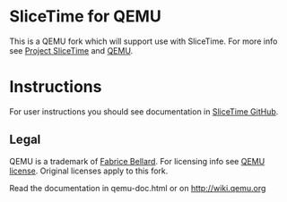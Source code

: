 # SliceTime for QEMU #

This is a QEMU fork which will support use with SliceTime. For more info see [Project SliceTime](http://www.comsys.rwth-aachen.de/research/projects/slicetime/) and [QEMU](http://www.qemu.org).

# Instructions ##

For user instructions you should see documentation in [SliceTime GitHub](https://github.com/mr-kimia/slicetime).

## Legal ##

QEMU is a trademark of [Fabrice Bellard](http://bellard.org/). For licensing info see [QEMU license](http://wiki.qemu.org/License).
Original licenses apply to this fork.


Read the documentation in qemu-doc.html or on http://wiki.qemu.org

